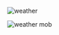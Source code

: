 ![weather](https://github.com/aayan269/weather/assets/105919878/d3a9066f-90f5-4bb8-8cfd-43f80c856717)

              
![weather mob](https://github.com/aayan269/weather/assets/105919878/bdbe3427-7460-423e-a8e4-732c4c9d37a1)
